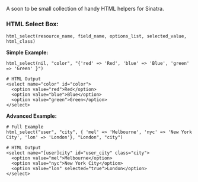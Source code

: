 A soon to be small collection of handy HTML helpers for Sinatra.

### HTML Select Box: ###

    html_select(resource_name, field_name, options_list, selected_value, html_class)

**Simple Example:**

    html_select(nil, "color", "{'red' => 'Red', 'blue' => 'Blue', 'green' => 'Green' }")
    
    # HTML Output
    <select name="color" id="color">
      <option value="red">Red</option>
      <option value="blue">Blue</option>
      <option value="green">Green</option>
    </select>

**Advanced Example:**

    # Full Example
    html_select("user", "city", { 'mel' => 'Melbourne', 'nyc' => 'New York City', 'lon' => 'London'}, "London", "city")

    # HTML Output
    <select name="[user]city" id="user_city" class="city">
      <option value="mel">Melbourne</option>
      <option value="nyc">New York City</option>
      <option value="lon" selected="true">London</option>
    </select>
